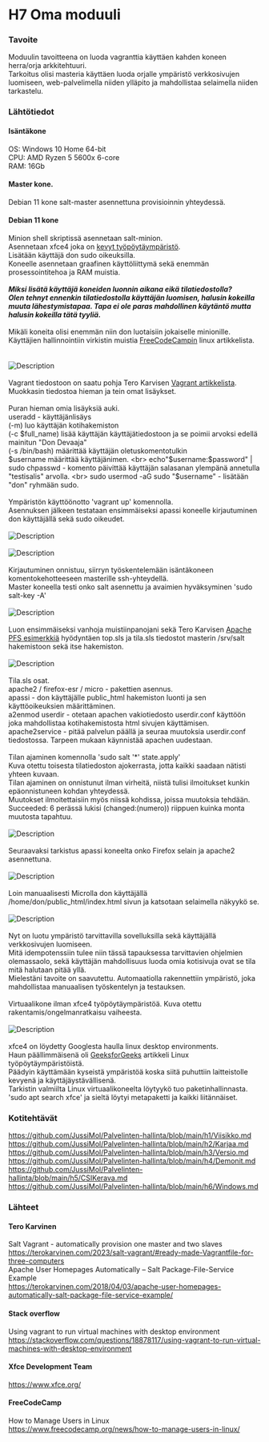 # H7 Oma moduuli
### Tavoite
Moduulin tavoitteena on luoda vagranttia käyttäen kahden koneen herra/orja arkkitehtuuri.<br>
Tarkoitus olisi masteria käyttäen luoda orjalle ympäristö verkkosivujen luomiseen, web-palvelimella niiden ylläpito ja mahdollistaa selaimella niiden tarkastelu.<br>
### Lähtötiedot
#### Isäntäkone
OS: Windows 10 Home 64-bit<br>
CPU: AMD Ryzen 5 5600x 6-core<br>
RAM: 16Gb<br>
#### Master kone. <br>
Debian 11 kone salt-master asennettuna provisioinnin yhteydessä.<br>
#### Debian 11 kone <br>
Minion shell skriptissä asennetaan salt-minion.<br>
Asennetaan xfce4 joka on <a href="https://www.xfce.org/">kevyt työpöytäympäristö</a>. <br>
Lisätään käyttäjä don sudo oikeuksilla. <br>
Koneelle asennetaan graafinen käyttöliittymä sekä enemmän prosessointitehoa ja RAM muistia. <br>
<br>
***Miksi lisätä käyttäjä koneiden luonnin aikana eikä tilatiedostolla?*** <br>
***Olen tehnyt ennenkin tilatiedostolla käyttäjän luomisen, halusin kokeilla muuta lähestymistapaa. Tapa ei ole paras mahdollinen käytäntö mutta halusin kokeilla tätä tyyliä.*** <br>
<br>
Mikäli koneita olisi enemmän niin don luotaisiin jokaiselle minionille. <br>
Käyttäjien hallinnointiin virkistin muistia <a href="https://www.freecodecamp.org/news/how-to-manage-users-in-linux">FreeCodeCampin</a> linux artikkelista. <br>
<br>
<br>
![Description](vagrant3.png)
<br> 
<br>
Vagrant tiedostoon on saatu pohja Tero Karvisen <a href="https://terokarvinen.com/2023/salt-vagrant/#ready-made-Vagrantfile-for-three-computers">Vagrant artikkelista</a>. Muokkasin tiedostoa hieman ja tein omat lisäykset. <br>
<br>
Puran hieman omia lisäyksiä auki. <br>
 useradd - käyttäjänlisäys<br>
 (-m) luo käyttäjän kotihakemiston<br>
 (-c $full_name) lisää käyttäjän käyttäjätiedostoon ja se poimii arvoksi edellä mainitun "Don Devaaja"<br>
 (-s /bin/bash) määrittää käyttäjän oletuskomentotulkin<br>
 $username määrittää käyttäjänimen. <br>
 echo"$username:$password" | sudo chpasswd - komento päivittää käyttäjän salasanan ylempänä annetulla "testisalis" arvolla. <br>
 sudo usermod -aG sudo "$username" - lisätään "don" ryhmään sudo. <br>
 <br>
Ympäristön käyttöönotto 'vagrant up' komennolla. <br>
Asennuksen jälkeen testataan ensimmäiseksi apassi koneelle kirjautuminen don käyttäjällä sekä sudo oikeudet. <br>
<br>
![Description](don.png)
<br>
<br>
![Description](sudo.png)
<br>
<br>
Kirjautuminen onnistuu, siirryn työskentelemään isäntäkoneen komentokehotteeseen masterille ssh-yhteydellä. <br>
Master koneella testi onko salt asennettu ja avaimien hyväksyminen 'sudo salt-key -A'
<br>
<br>
![Description](avain.png)
<br>
<br>
Luon ensimmäiseksi vanhoja muistiinpanojani sekä Tero Karvisen <a href="https://terokarvinen.com/2018/04/03/apache-user-homepages-automatically-salt-package-file-service-example/">Apache PFS esimerkkiä</a> hyödyntäen top.sls ja tila.sls tiedostot masterin /srv/salt hakemistoon sekä itse hakemiston. <br>
<br>
![Description](tila2.png)
<br>
<br>
Tila.sls osat. <br>
apache2 / firefox-esr / micro - pakettien asennus. <br>
apassi - don käyttäjälle public_html hakemiston luonti ja sen käyttöoikeuksien määrittäminen. <br>
a2enmod userdir - otetaan apachen vakiotiedosto userdir.conf käyttöön joka mahdollistaa kotihakemistosta html sivujen käyttämisen. <br>
apache2service - pitää palvelun päällä ja seuraa muutoksia userdir.conf tiedostossa. Tarpeen mukaan käynnistää apachen uudestaan. <br>
<br>
Tilan ajaminen komennolla 'sudo salt '*' state.apply'<br>
Kuva otettu toisesta tilatiedoston ajokerrasta, jotta kaikki saadaan nätisti yhteen kuvaan.<br> 
Tilan ajaminen on onnistunut ilman virheitä, niistä tulisi ilmoitukset kunkin epäonnistuneen kohdan yhteydessä. <br>
Muutokset ilmoitettaisiin myös niissä kohdissa, joissa muutoksia tehdään. <br>
Succeeded: 6 perässä lukisi (changed:(numero)) riippuen kuinka monta muutosta tapahtuu. <br>
<br>
![Description](ajo2.png)
<br>
<br>
Seuraavaksi tarkistus apassi koneelta onko Firefox selain ja apache2 asennettuna. <br>
<br>
![Description](firefox.png)
<br>
<br>
Loin manuaalisesti Microlla don käyttäjällä /home/don/public_html/index.html sivun ja katsotaan selaimella näkyykö se.<br>
<br>
![Description](testi.png)
<br>
<br>
Nyt on luotu ympäristö tarvittavilla sovelluksilla sekä käyttäjällä verkkosivujen luomiseen. <br>
Mitä idempotenssiin tulee niin tässä tapauksessa tarvittavien ohjelmien olemassaolo, sekä käyttäjän mahdollisuus luoda omia kotisivuja ovat se tila mitä halutaan pitää yllä. <br>
Mielestäni tavoite on saavutettu. Automaatiolla rakennettiin ympäristö, joka mahdollistaa manuaalisen työskentelyn ja testauksen. <br>
<br>
Virtuaalikone ilman xfce4 työpöytäympäristöä. Kuva otettu rakentamis/ongelmanratkaisu vaiheesta. <br>
<br>
![Description](gui.png)
<br>
<br>
xfce4 on löydetty Googlesta haulla linux desktop environments. <br>
Haun päällimmäisenä oli <a href="https://www.geeksforgeeks.org/best-linux-desktop-environments/">GeeksforGeeks</a> artikkeli Linux työpöytäympäristöistä. <br>
Päädyin käyttämään kyseistä ympäristöä koska siitä puhuttiin laitteistolle kevyenä ja käyttäjäystävällisenä. <br>
Tarkistin valmiilta Linux virtuaalikoneelta löytyykö tuo paketinhallinnasta. <br>
'sudo apt search xfce' ja sieltä löytyi metapaketti ja kaikki liitännäiset. <br>
### Kotitehtävät
https://github.com/JussiMol/Palvelinten-hallinta/blob/main/h1/Viisikko.md <br>
https://github.com/JussiMol/Palvelinten-hallinta/blob/main/h2/Karjaa.md <br>
https://github.com/JussiMol/Palvelinten-hallinta/blob/main/h3/Versio.md <br>
https://github.com/JussiMol/Palvelinten-hallinta/blob/main/h4/Demonit.md <br>
https://github.com/JussiMol/Palvelinten-hallinta/blob/main/h5/CSIKerava.md<br>
https://github.com/JussiMol/Palvelinten-hallinta/blob/main/h6/Windows.md <br>
### Lähteet
#### Tero Karvinen
Salt Vagrant - automatically provision one master and two slaves <br>
https://terokarvinen.com/2023/salt-vagrant/#ready-made-Vagrantfile-for-three-computers <br>
Apache User Homepages Automatically – Salt Package-File-Service Example <br>
https://terokarvinen.com/2018/04/03/apache-user-homepages-automatically-salt-package-file-service-example/ <br>
#### Stack overflow
Using vagrant to run virtual machines with desktop environment<br>
https://stackoverflow.com/questions/18878117/using-vagrant-to-run-virtual-machines-with-desktop-environment <br>
#### Xfce Development Team
https://www.xfce.org/
#### FreeCodeCamp
How to Manage Users in Linux<br>
https://www.freecodecamp.org/news/how-to-manage-users-in-linux/
